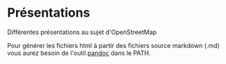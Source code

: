 # Présentations

Différentes présentations au sujet d'OpenStreetMap

Pour générer les fichiers html à partir des fichiers source markdown (.md) vous aurez besoin de l'outil [pandoc](https://pandoc.org/) dans le PATH. 